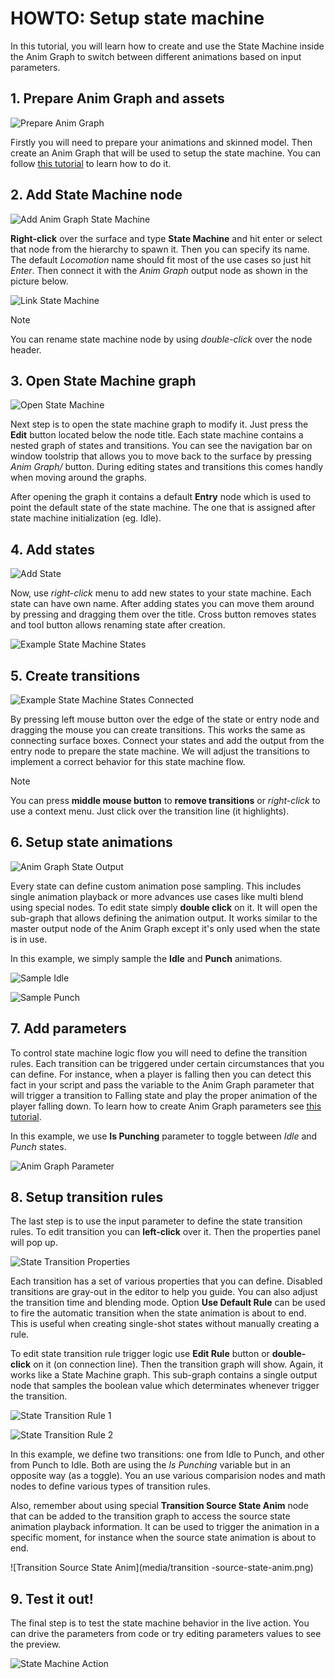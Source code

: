 # HOWTO: Setup state machine

In this tutorial, you will learn how to create and use the State Machine inside the Anim Graph to switch between different animations based on input parameters.

## 1. Prepare Anim Graph and assets

![Prepare Anim Graph](media/empty-anim-graph.png)

Firstly you will need to prepare your animations and skinned model. Then create an Anim Graph that will be used to setup the state machine. You can follow [this tutorial](create-anim-graph.md) to learn how to do it.

## 2. Add **State Machine** node

![Add Anim Graph State Machine](media/new-state-machine.png)

**Right-click** over the surface and type **State Machine** and hit enter or select that node from the hierarchy to spawn it. Then you can specify its name. The default *Locomotion* name should fit most of the use cases so just hit *Enter*. Then connect it with the *Anim Graph* output node as shown in the picture below.

![Link State Machine](media/link-state-machine.png)

>[!Note]
>You can rename state machine node by using *double-click* over the node header.

## 3. Open State Machine graph

![Open State Machine](media/open-state-machine.png)

Next step is to open the state machine graph to modify it. Just press the **Edit** button located below the node title.
Each state machine contains a nested graph of states and transitions. You can see the navigation bar on window toolstrip that allows you to move back to the surface by pressing *Anim Graph/* button. During editing states and transitions this comes handly when moving around the graphs.

After opening the graph it contains a default **Entry** node which is used to point the default state of the state machine. The one that is assigned after state machine initialization (eg. Idle).

## 4. Add states

![Add State](media/add-state.png)

Now, use *right-click* menu to add new states to your state machine. Each state can have own name. After adding states you can move them around by pressing and dragging them over the title. Cross button removes states and tool button allows renaming state after creation.

![Example State Machine States](media/example-state-machine-1.png)

## 5. Create transitions

![Example State Machine States Connected](media/example-state-machine-2.png)

By pressing left mouse button over the edge of the state or entry node and dragging the mouse you can create transitions. This works the same as connecting surface boxes. Connect your states and add the output from the entry node to prepare the state machine. We will adjust the transitions to implement a correct behavior for this state machine flow.

>[!Note]
>You can press **middle mouse button** to **remove transitions** or *right-click* to use a context menu. Just click over the transition line (it highlights).

## 6. Setup state animations

![Anim Graph State Output](media/anim-graph-state-edit.png)

Every state can define custom animation pose sampling. This includes single animation playback or more advances use cases like multi blend using special nodes. To edit state simply **double click** on it. It will open the sub-graph that allows defining the animation output. It works similar to the master output node of the Anim Graph except it's only used when the state is in use.

In this example, we simply sample the **Idle** and **Punch** animations.

![Sample Idle](media/sample-idle-state.png)

<p>
</p>

![Sample Punch](media/sample-punch-state.png)

## 7. Add parameters

To control state machine logic flow you will need to define the transition rules. Each transition can be triggered under certain circumstances that you can define. For instance, when a player is falling then you can detect this fact in your script and pass the variable to the Anim Graph parameter that will trigger a transition to Falling state and play the proper animation of the player falling down. To learn how to create Anim Graph parameters see [this tutorial](change-anim-graph-param.md).

In this example, we use **Is Punching** parameter to toggle between *Idle* and *Punch* states.

![Anim Graph Parameter](media/anim-param-for-states.png)

## 8. Setup transition rules

The last step is to use the input parameter to define the state transition rules. To edit transition you can **left-click** over it. Then the properties panel will pop up.

![State Transition Properties](media/transition-properties-panel.png)

Each transition has a set of various properties that you can define. Disabled transitions are gray-out in the editor to help you guide. You can also adjust the transition time and blending mode. Option **Use Default Rule** can be used to fire the automatic transition when the state animation is about to end. This is useful when creating single-shot states without manually creating a rule.

To edit state transition rule trigger logic use **Edit Rule** button or **double-click** on it (on connection line).
Then the transition graph will show. Again, it works like a State Machine graph. This sub-graph contains a single output node that samples the boolean value which determinates whenever trigger the transition.

![State Transition Rule 1](media/state-transition-definition-1.png)

<p>
</p>

![State Transition Rule 2](media/state-transition-definition-2.png)

In this example, we define two transitions: one from Idle to Punch, and other from Punch to Idle. Both are using the *Is Punching* variable but in an opposite way (as a toggle). You an use various comparision nodes and math nodes to define various types of transition rules.

Also, remember about using special **Transition Source State Anim** node that can be added to the transition graph to access the source state animation playback information. It can be used to trigger the animation in a specific moment, for instance when the source state animation is about to end.

![Transition Source State Anim](media/transition -source-state-anim.png)

## 9. Test it out!

The final step is to test the state machine behavior in the live action. You can drive the parameters from code or try editing parameters values to see the preview.

![State Machine Action](media/punching-state-example.gif)
